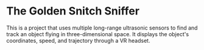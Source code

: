 # The Golden Snitch Sniffer
  This is a project that uses multiple long-range ultrasonic sensors to find and track 
  an object flying in three-dimensional space. It displays the object's coordinates, 
  speed, and trajectory through a VR headset.
